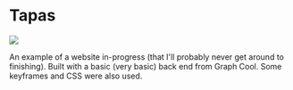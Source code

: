 # Tapas

![](./tapas-example.gif)

An example of a website in-progress (that I'll probably never get around to finishing). Built with a basic (very basic) back end from Graph Cool. Some keyframes and CSS were also used.
